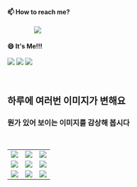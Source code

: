 #### 📫 How to reach me?
<a href="mailto:thquddnr123@gmail.com">
    <img 
        src="https://img.shields.io/badge/Gmail-d14836?style=flat-square&logo=Gmail&logoColor=white&link=mailto:thquddnr123@gmail.com"
        style="height : auto; margin-left : 60px; margin-right : 60px;"/>
</a>

#### 😄 It's Me!!!

<a href="https://cybecho.notion.site/SBU-s-Archives-854ccd3338c2456a867956f26143998a" target="_blank"><img src="https://img.shields.io/badge/Portfolio-303030?style=for-the-badge&logo=Notion&logoColor=white"/></a>
<a href="https://www.instagram.com/junk_warrior_vintage/" target="_blank"><img src="https://img.shields.io/badge/@junk_warrir_vintage-E4405F?style=for-the-badge&logo=Instagram&logoColor=white"/></a>
<a href="https://www.behance.net/thquddnr125654" target="_blank"><img src="https://img.shields.io/badge/Behance-1769FF?style=for-the-badge&logo=Behance&logoColor=white"/></a>

</br>

## 하루에 여러번 이미지가 변해요
### 뭔가 있어 보이는 이미지를 감상해 봅시다

<!--
마크업 바로보기 사이트
https://dillinger.io/ 
-->
 <br/> <table>
<tr>
<td><a href='https://longdogechallenge.com/'><img src='https://www.random-art.org/img/large/417443.jpg'></a></td>
<td><a href='https://www.cameronsworld.net'><img src='https://www.random-art.org/img/large/416798.jpg'></a></td>
<td><a href='https://pointerpointer.com/'><img src='https://www.random-art.org/img/large/416411.jpg'></a></td>
</tr>
<tr>
<td><a href='https://www.cameronsworld.net'><img src='https://www.random-art.org/img/large/415716.jpg'></a></td>
<td><a href='https://longdogechallenge.com/'><img src='https://www.random-art.org/img/large/416906.jpg'></a></td>
<td><a href='https://leekspin.com/'><img src='https://www.random-art.org/img/large/415941.jpg'></a></td>
</tr>
<tr>
<td><a href='http://www.lomando.com/smpdoor.html'><img src='https://www.random-art.org/img/large/416987.jpg'></a></td>
<td><a href='http://www.lomando.com/smpdoor.html'><img src='https://www.random-art.org/img/large/417410.jpg'></a></td>
<td><a href='http://www.lomando.com/smpdoor.html'><img src='https://www.random-art.org/img/large/416138.jpg'></a></td>
</tr>
</table>
